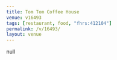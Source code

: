 ```yaml
---
title: Tom Tom Coffee House
venue: v16493
tags: [restaurant, food, "fhrs:412104"]
permalink: /v/16493/
layout: venue
---
```

null